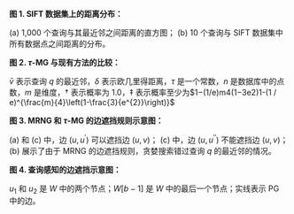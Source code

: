 **图 1. SIFT 数据集上的距离分布：**

 (a) 1,000 个查询与其最近邻之间距离的直方图；
 (b) 10 个查询与 SIFT 数据集中所有数据点之间距离的分布。

**图 2. $\tau$-MG 与现有方法的比较：**

 $\bar{v}$ 表示查询 $q$ 的最近邻，$\delta$ 表示欧几里得距离，$\tau$ 是一个常数，$n$ 是数据库中的点数，$m$ 是维度，$\dagger$ 表示概率为 1.0，$\ddagger$ 表示概率至少为$1−(1/e)m4(1−3e2)1-(1 / e)^{\frac{m}{4}\left(1-\frac{3}{e^{2}}\right)}$

**图 3. MRNG 和 $\tau$-MG 的边遮挡规则示意图：**

 (a) 和 (c) 中，边 $(u, u^{\prime})$ 可以遮挡边 $(u, v)$；
 (c) 中，边 $(u, u^{\prime \prime})$ 不能遮挡边 $(u, v)$；
 (b) 展示了由于 MRNG 的边遮挡规则，贪婪搜索错过查询 $q$ 的最近邻的情况。

**图 4. 查询感知的边遮挡示意图：**

 $u_{1}$ 和 $u_{2}$ 是 $W$ 中的两个节点；$W[b-1]$ 是 $W$ 中的最后一个节点；实线表示 PG 中的边。